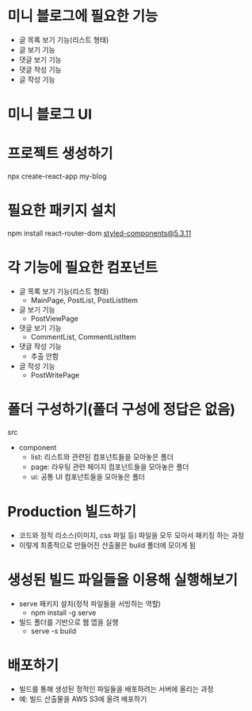 # 미니 블로그에 필요한 기능
- 글 목록 보기 기능(리스트 형태)
- 글 보기 기능
- 댓글 보기 기능
- 댓글 작성 기능
- 글 작성 기능

# 미니 블로그 UI

# 프로젝트 생성하기
npx create-react-app my-blog

# 필요한 패키지 설치
npm install react-router-dom styled-components@5.3.11

# 각 기능에 필요한 컴포넌트
- 글 목록 보기 기능(리스트 형태)
  - MainPage, PostList, PostListItem
- 글 보기 기능
  - PostViewPage
- 댓글 보기 기능
  - CommentList, CommentListItem
- 댓글 작성 기능
  - 추출 안함
- 글 작성 기능
  - PostWritePage

# 폴더 구성하기(폴더 구성에 정답은 없음)
src
  - component
    - list: 리스트와 관련된 컴포넌트들을 모아놓은 폴더
    - page: 라우팅 관련 페이지 컴포넌트들을 모아놓은 폴더
    - ui: 공통 UI 컴포넌트들을 모아놓은 폴더

# Production 빌드하기
- 코드와 정적 리소스(이미지, css 파일 등) 파일을 모두 모아서 패키징 하는 과정
- 이렇게 최종적으로 만들어진 산출물은 build 폴더에 모이게 됨
# 생성된 빌드 파일들을 이용해 실행해보기
- serve 패키지 설치(정적 파일들을 서빙하는 역할)
  - npm install -g serve
- 빌드 폴더를 기반으로 웹 앱을 실행
  - serve -s build
# 배포하기
- 빌드를 통해 생성된 정적인 파일들을 배포하려는 서버에 올리는 과정
- 예: 빌드 산출물을 AWS S3에 올려 배포하기